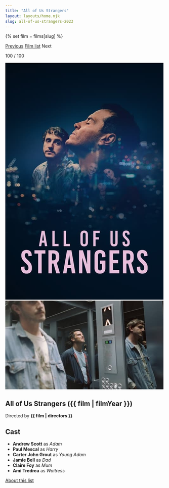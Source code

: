 ```yaml
---
title: "All of Us Strangers"
layout: layouts/home.njk
slug: all-of-us-strangers-2023
---
```


{% set film = films[slug] %}

<nav class="films">
  <a class="prev" href="../killers-of-the-flower-moon-2023">Previous</a>
  <a href="../">Film list</a>
  <span class="next">Next</span>
</nav>

<p>100 / 100</p>

<article class="film">
  <div class="backdrop-and-poster">
    <img class="poster" src="../films/posters/all-of-us-strangers-2023.jpg" alt="">
    <img class="backdrop" src="../films/backdrops/all-of-us-strangers-2023.jpg" alt="">
  </div>

  <h1>All of Us Strangers ({{ film | filmYear }})</h1>

  <p class="director">
    Directed by <strong>{{ film | directors }}</strong>
  </p>


  <h2>
    Cast
  </h2>
  <ul>
            <li><strong>Andrew Scott</strong> as <em>Adam</em></li>
        <li><strong>Paul Mescal</strong> as <em>Harry</em></li>
        <li><strong>Carter John Grout</strong> as <em>Young Adam</em></li>
        <li><strong>Jamie Bell</strong> as <em>Dad</em></li>
        <li><strong>Claire Foy</strong> as <em>Mum</em></li>
        <li><strong>Ami Tredrea</strong> as <em>Waitress</em></li>
  </ul>
</article>
<footer>
  <a href="../about">About this list</a>
</footer>
